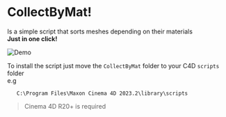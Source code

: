 # CollectByMat!
Is a simple script that sorts meshes depending on their materials  
**Just in one click!**   

![Demo](https://i.ibb.co/MnztsKf/Collect.gif)

To install the script just move the `CollectByMat` folder to your C4D `scripts` folder    
e.g
```
   C:\Program Files\Maxon Cinema 4D 2023.2\library\scripts
```


> Cinema 4D R20+ is required 
